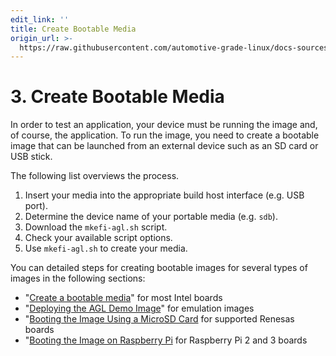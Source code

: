 ```yaml
---
edit_link: ''
title: Create Bootable Media
origin_url: >-
  https://raw.githubusercontent.com/automotive-grade-linux/docs-sources/flounder/docs/getting-started/app-workflow-bootables.md
---
```


<!-- WARNING: This file is generated by fetch_docs.js using /home/boron/Documents/AGL/docs-webtemplate/site/_data/tocs/getting_started/flounder/flounder-image-development-workflow-getting-started-book.yml -->

# 3. Create Bootable Media #

In order to test an application, your device must be running the image and, of course,
the application.
To run the image, you need to create a bootable image that can be launched
from an external device such as an SD card or USB stick.

The following list overviews the process.

1. Insert your media into the appropriate build host interface (e.g. USB port).
2. Determine the device name of your portable media (e.g. ``sdb``).
3. Download the ``mkefi-agl.sh`` script.
4. Check your available script options.
5. Use ``mkefi-agl.sh`` to create your media.

You can detailed steps for creating bootable images for several types of images
in the following sections:

* "[Create a bootable media](./machines/intel.html#3-creating-bootable-media)" for most Intel boards
* "[Deploying the AGL Demo Image](./machines/qemu.html#3-deploying-the-agl-demo-image)" for emulation images
* "[Booting the Image Using a MicroSD Card](./machines/renesas.html#7-booting-the-image-using-a-microsd-card) for supported Renesas boards
* "[Booting the Image on Raspberry Pi](./machines/raspberrypi.html#2-booting-the-image-on-raspberrypi) for Raspberry Pi 2 and 3 boards
